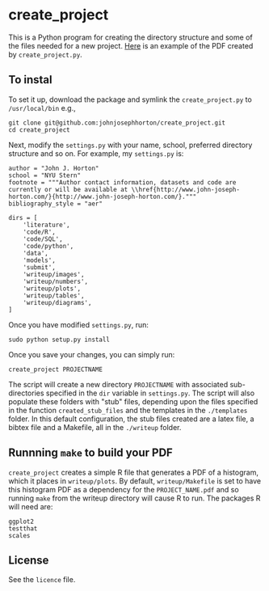 create_project
==============
This is a Python program for creating the directory structure and some of the files needed for a new project. 
[Here](https://dl.dropboxusercontent.com/u/420874/permanent/testproject.pdf) is an example of the PDF created by `create_project.py`. 

To instal
---------
To set it up, download the package and symlink the `create_project.py` to `/usr/local/bin` e.g., 
	
	git clone git@github.com:johnjosephhorton/create_project.git
	cd create_project

Next, modify the `settings.py` with your name, school, preferred directory structure and so on. 
For example, my `settings.py` is: 

```
author = "John J. Horton" 
school = "NYU Stern" 
footnote = """Author contact information, datasets and code are currently or will be available at \\href{http://www.john-joseph-horton.com/}{http://www.john-joseph-horton.com/}."""
bibliography_style = "aer" 

dirs = [
    'literature', 
    'code/R', 
    'code/SQL', 
    'code/python', 
    'data',
    'models',    
    'submit', 
    'writeup/images', 
    'writeup/numbers', 
    'writeup/plots', 
    'writeup/tables',
    'writeup/diagrams', 
]
```
Once you have modified `settings.py`, run: 
	
	sudo python setup.py install 

Once you save your changes, you can simply run: 

	create_project PROJECTNAME 

The script will create a new directory `PROJECTNAME` with associated sub-directories specified in the `dir` variable in `settings.py`. 
The script will also populate these folders with "stub" files, depending upon the files specified in the function `created_stub_files` and the templates in the `./templates` folder. 
In this default configuration, the stub files created are a latex file, a bibtex file and a Makefile, all in the `./writeup` folder.

Runnning `make` to build your PDF 
---------------------------------
`create_project` creates a simple R file that generates a PDF of a histogram, which it places in `writeup/plots`. 
By default, `writeup/Makefile` is set to have this histogram PDF as a dependency for the `PROJECT_NAME.pdf` and so running `make` from the writeup directory will cause R to run. 
The packages R will need are: 
	
	ggplot2 
	testthat 
	scales 

License
-------
See the `licence` file. 




	
